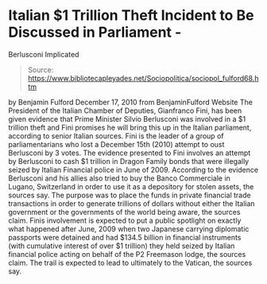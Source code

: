 # Italian $1 Trillion Theft Incident to Be Discussed in Parliament - 
Berlusconi Implicated

> Source: https://www.bibliotecapleyades.net/Sociopolitica/sociopol_fulford68.htm

by Benjamin Fulford
December 17, 2010
from
BenjaminFulford Website
The President of the Italian Chamber of Deputies, Gianfranco Fini,
has been given evidence that Prime Minister Silvio Berlusconi was
involved in a $1 trillion theft and Fini promises he will bring this up in
the Italian parliament, according to senior Italian sources.
Fini is the leader of a group of
parliamentarians who lost a December 15th (2010) attempt to oust
Berlusconi by 3 votes.
The evidence presented to Fini involves an
attempt by Berlusconi to cash
$1
trillion in Dragon Family bonds that were illegally seized by
Italian Financial police in June of 2009.
According to the evidence Berlusconi and his
allies also tried to buy the Banco Commerciale in Lugano, Switzerland
in order to use it as a depository for stolen assets, the sources say.
The purpose was to place the funds in private
financial trade transactions in order to generate trillions of dollars
without either the Italian government or the governments of the world being
aware, the sources claim.
Finis involvement is expected to put a public spotlight on exactly what
happened after June, 2009 when two Japanese carrying diplomatic passports
were detained and had
$134.5 billion in financial instruments
(with cumulative interest of over $1 trillion) they held seized by Italian
financial police acting on behalf of the
P2 Freemason lodge, the sources claim.
The trail is expected to lead to ultimately to
the
Vatican, the sources say.
